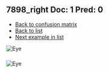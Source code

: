 ## 7898_right Doc: 1 Pred: 0
- [Back to confusion matrix](https://github.com/juliandewit/kaggle_retinopathy/blob/master/matrix.md)
- [Back to list](https://github.com/juliandewit/kaggle_retinopathy/blob/master/lists/10/list.md)
- [Next example in list](https://github.com/juliandewit/kaggle_retinopathy/blob/master/lists/10/79/7961_left.md)

![Eye](https://retinopaty.blob.core.windows.net/size1024/7898_right_1.jpeg)

### 

![Eye]()
